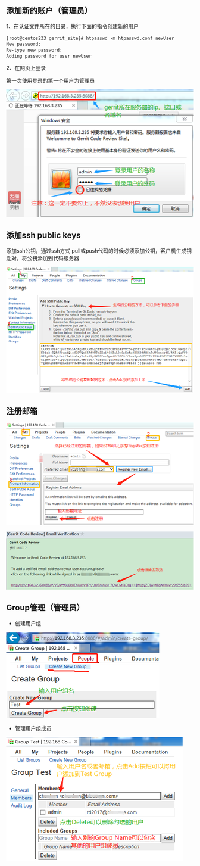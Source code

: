 ## 添加新的账户（管理员）

1、在认证文件所在的目录，执行下面的指令创建新的用户

```
[root@centos233 gerrit_site]# htpasswd -m htpasswd.conf newUser
New password: 
Re-type new password: 
Adding password for user newUser
```

2、在网页上登录

第一次使用登录的第一个用户为管理员

![](../../../assets/gerrit/gerrit_login.png)

## 添加ssh public keys

添加ssh公钥，通过ssh方式 pull或push代码的时候必须添加公钥，客户机生成钥匙对，将公钥添加到代码服务器

![](../../../assets/gerrit/gerrit_ssh_key_add.png)

## 注册邮箱

![](../../../assets/gerrit/gerrit_register_email.png)

![](../../../assets/gerrit/gerrit_email_verification.png)

## Group管理（管理员）

* 创建用户组

![](../../../assets/gerrit/gerrit_group_create.png)

* 管理用户组成员

![](../../../assets/gerrit/gerrit_group_members.png)

